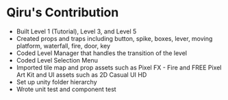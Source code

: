 # Qiru's Contribution

- Built Level 1 (Tutorial), Level 3, and Level 5
- Created props and traps including button, spike, boxes, lever, moving platform, waterfall, fire, door, key
- Coded Level Manager that handles the transition of the level
- Coded Level Selection Menu
- Imported tile map and prop assets such as Pixel FX - Fire and FREE Pixel Art Kit and UI assets such as 2D Casual UI HD
- Set up unity folder hierarchy
- Wrote unit test and component test
